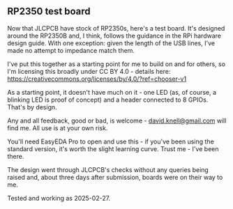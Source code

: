 ## RP2350 test board

Now that JLCPCB have stock of RP2350s, here's a test board.  It's designed around the RP2350B and, I think, follows the 
guidance in the RPi hardware design guide.  With one exception: given the length of the USB lines, I've made no attempt 
to impedance match them.

I've put this together as a starting point for me to build on and for others, so I'm licensing this broadly under 
CC BY 4.0 - details here: https://creativecommons.org/licenses/by/4.0/?ref=chooser-v1

As a starting point, it doesn't have much on it - one LED (as, of course, a blinking LED is proof of concept) and a
header connected to 8 GPIOs.  That's by design.

Any and all feedback, good or bad, is welcome - david.knell@gmail.com will find me.  All use is at your own risk.

You'll need EasyEDA Pro to open and use this - if you've been using the standard version, it's worth the slight learning
curve.  Trust me - I've been there.

The design went through JLCPCB's checks without any queries being raised and, about three days after submission, boards
were on their way to me.

Tested and working as 2025-02-27.
